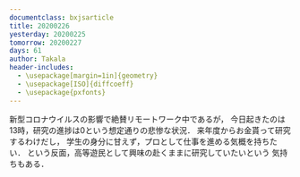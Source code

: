 ```yaml
---
documentclass: bxjsarticle
title: 20200226
yesterday: 20200225
tomorrow: 20200227
days: 61
author: Takala
header-includes:
  - \usepackage[margin=1in]{geometry}
  - \usepackage[ISO]{diffcoeff}
  - \usepackage{pxfonts}
---
```



新型コロナウイルスの影響で絶賛リモートワーク中であるが，
今日起きたのは13時，研究の進捗は0という想定通りの悲惨な状況．
来年度からお金貰って研究するわけだし，
学生の身分に甘えず，プロとして仕事を進める気概を持ちたい．
という反面，高等遊民として興味の赴くままに研究していたいという
気持ちもある．